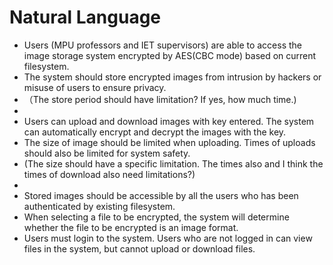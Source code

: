 # Natural Language

- Users (MPU professors and IET supervisors) are able to access the image storage system encrypted by AES(CBC mode) based on current filesystem. 
- The system should store encrypted images from intrusion by hackers or misuse of users to ensure privacy.
- （The store period should have limitation? If yes, how much time.)
- 
-  Users can upload and download images with key entered. The system can automatically encrypt and decrypt the images with the key.
- The size of image should be limited when uploading. Times of uploads should also be limited for system safety.
- (The size should have a specific limitation. The times also and I think the times of download also need limitations?)
- 
- Stored images should be accessible by all the users who has been authenticated by existing filesystem.
- When selecting a file to be encrypted, the system will determine whether the file to be encrypted is an image format.
- Users must login to the system. Users who are not logged in can view files in the system, but cannot upload or download files.

